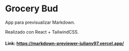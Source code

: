 # Grocery Bud

App para previsualizar Markdown.

Realizado con React + TailwindCSS.

#### Link: https://markdown-previewer-julianv97.vercel.app/